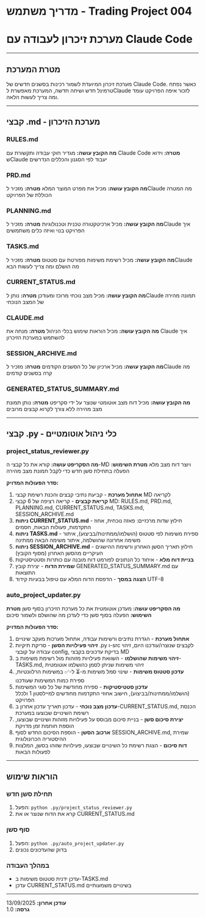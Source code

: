 # מדריך משתמש - Trading Project 004
# מערכת זיכרון לעבודה עם Claude Code

---

## מטרת המערכת

מערכת זיכרון המיועדת לשמור רכינות בסשנים חדשים של Claude Code. כאשר נפתח טרמינל חדש ושיחה חדשה, המערכת מאפשרת לClaude לזכור איפה הפרויקט עומד ומה צריך לעשות הלאה.

---

## קבצי .md - מערכת הזיכרון

### RULES.md
**מה הקובץ עושה:** מגדיר חוקי עבודה ותקשורת עם Claude Code
**מטרה:** וידוא שClaude יעבוד לפי הסגנון והכללים הנדרשים

### PRD.md
**מה הקובץ עושה:** מכיל את מפרט המוצר המלא
**מטרה:** מזכיר לClaude מה המטרה הכוללת של הפרויקט

### PLANNING.md
**מה הקובץ עושה:** מכיל ארכיטקטורה טכנית וטכנולוגיות
**מטרה:** מזכיר לClaude איך הפרויקט בנוי ואיזה כלים משתמשים

### TASKS.md
**מה הקובץ עושה:** מכיל רשימת משימות מפורטת עם סטטוס
**מטרה:** מזכיר לClaude מה הושלם ומה צריך לעשות הבא

### CURRENT_STATUS.md
**מה הקובץ עושה:** מכיל מצב נוכחי מרוכז ומעודכן
**מטרה:** נותן לClaude תמונה מהירה של המצב הנוכחי

### CLAUDE.md
**מה הקובץ עושה:** מכיל הוראות שימוש בכלי הניהול
**מטרה:** מנחה את Claude איך להשתמש במערכת הזיכרון

### SESSION_ARCHIVE.md
**מה הקובץ עושה:** מכיל ארכיון של כל הסשנים הקודמים
**מטרה:** מזכיר לClaude מה קרה בסשנים קודמים

### GENERATED_STATUS_SUMMARY.md
**מה הקובץ עושה:** מכיל דוח מצב אוטומטי שנוצר על ידי סקריפט
**מטרה:** נותן תמונת מצב מהירה ללא צורך לקרוא קבצים מרובים

---

## קבצי .py - כלי ניהול אוטומטיים

### project_status_reviewer.py
**מה הסקריפט עושה:** קורא את כל קבצי ה-MD ויוצר דוח מצב מלא
**מטרת השימוש:** הפעלה בתחילת סשן חדש כדי לקבל תמונת מצב מהירה

**סדר הפעולות המדויק:**
1. **אתחול מערכת** - קביעת נתיבי קבצים והכנת רשימת קבצי MD לקריאה
2. **קריאת קבצים** - קריאה רציפה של 6 קבצי MD: RULES.md, PRD.md, PLANNING.md, CURRENT_STATUS.md, TASKS.md, SESSION_ARCHIVE.md
3. **ניתוח CURRENT_STATUS.md** - חילוץ שדות מרכזיים: פאזה נוכחית, אחוז התקדמות, פעולות הבאות, חסמים
4. **ניתוח TASKS.md** - ספירת משימות לפי סטטוס (הושלמו/ממתינות/בביצוע), איתור משימה אחרונה שהושלמה, איתור משימה הבאה ממתינה
5. **ניתוח SESSION_ARCHIVE.md** - חילוץ תאריך הסשן האחרון ורשימת ההישגים העיקריים מהסשן האחרון (מסוף הקובץ)
6. **בניית דוח מלא** - איחוד כל הנתונים לפורמט דוח מובנה עם כותרות וסטטיסטיקות
7. **שמירת הדוח** - יצירת קובץ GENERATED_STATUS_SUMMARY.md עם התוצאות
8. **הצגה במסך** - הדפסת הדוח המלא עם טיפול בבעיות קידוד UTF-8

### auto_project_updater.py
**מה הסקריפט עושה:** מעדכן אוטומטית את כל מערכת הזיכרון בסוף סשן
**מטרת השימוש:** הפעלה בסוף סשן כדי לעדכן מה שהושלם ולשמור סיכום

**סדר הפעולות המדויק:**
1. **אתחול מערכת** - הגדרת נתיבים ורשימות עבודה, אתחול מערכות מעקב שינויים
2. **זיהוי פעילויות הסשן** - סריקת תיקיות .py ו-src לקבצים שנוצרו/עודכנו היום, זיהוי עבודה על קובצי config, בדיקת עדכונים בקבצי MD
3. **זיהוי משימות שהושלמו** - השוואת פעילויות מזוהות מול רשימת משימות ב-TASKS.md, זיהוי משימות שניתן לסמן כהושלמו אוטומטית
4. **עדכון סטטוס משימות** - שינוי סמל משימות מ-⏳ ל-✅ במשימות הרלוונטיות, ספירת כמות המשימות שעודכנו
5. **עדכון סטטיסטיקות** - ספירה מחודשת של כל סוגי המשימות (הושלמו/ממתינות/בביצוע), חישוב אחוזי התקדמות מחודשים למיילסטון 1 ולכלל הפרויקט
6. **עדכון מצב נוכחי** - עדכון תאריך עדכון אחרון ב-CURRENT_STATUS.md, הכנסת רשימת השינויים שבוצעו במערכת
7. **יצירת סיכום סשן** - בניית סיכום מבוסס על פעילויות מזוהות ושינויים שבוצעו, הוספת חותמת זמן מדויקת
8. **ארכוב הסשן** - הוספת הסיכום החדש לסוף SESSION_ARCHIVE.md, שמירת ההיסטוריה הכרונולוגית
9. **דוח סיכום** - הצגת רשימת כל השינויים שבוצעו, פעילויות שזוהו בסשן, המלצות לפעולות הבאות

---

## הוראות שימוש

### תחילת סשן חדש
1. הפעל: `python .py/project_status_reviewer.py`
2. קרא את הדוח שנוצר או את CURRENT_STATUS.md

### סוף סשן
1. הפעל: `python .py/auto_project_updater.py`
2. בדוק שהעדכונים נכונים

### במהלך העבודה
- עדכן ידנית סטטוס משימות ב-TASKS.md
- עדכן CURRENT_STATUS.md בשינויים משמעותיים

---

**עודכן אחרון:** 13/09/2025  
**גרסה:** 1.0
